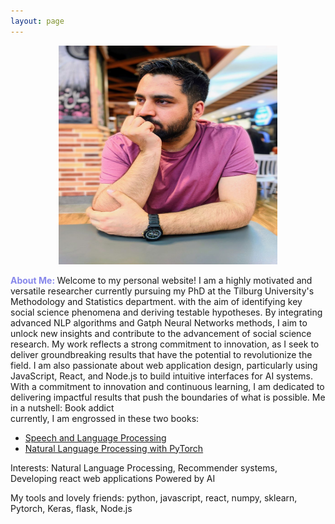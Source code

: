 ```yaml
---
layout: page
---
```

<div style="text-align:center;">
  <img src="sources/images/profile.jpg" width="350" height="350" alt="Rasoul Norouzi Profile Picture">
</div>

<b style="color:rgb(135,135,235);">About Me: </b> Welcome to my personal website! 
I am a highly motivated and versatile researcher currently pursuing my PhD at the Tilburg University's Methodology and Statistics department. 
with the aim of identifying key social science phenomena and deriving testable hypotheses. By integrating advanced NLP algorithms and Gatph Neural Networks methods, I aim to unlock new insights and contribute to the advancement of social science research. My work reflects a strong commitment to innovation, as I seek to deliver groundbreaking results that have the potential to revolutionize the field.
I am also passionate about web application design, particularly using JavaScript, React, and Node.js to build intuitive interfaces for AI systems. With a commitment to innovation and continuous learning, I am dedicated to delivering impactful results that push the boundaries of what is possible.
Me in a nutshell: Book addict <br/>
currently, I am engrossed in these two books:
- [Speech and Language Processing](https://www.amazon.com/Speech-Language-Processing-Daniel-Jurafsky/dp/0131873210)
- [Natural Language Processing with PyTorch](https://www.amazon.com/Natural-Language-Processing-PyTorch-Applications/dp/1491978236/ref=pd_sbs_18/145-9588523-3399417?pd_rd_w=iaFuT&pf_rd_p=180628c6-6f13-4dbf-9213-f09cdedc7815&pf_rd_r=RQ1PJAF52HZ2HHHHV986&pd_rd_r=6db67402-d2d9-4145-94b8-ea82f5fd237b&pd_rd_wg=UCVxD&pd_rd_i=1491978236&psc=1)


Interests: Natural Language Processing, Recommender systems, Developing react web applications Powered by AI

My tools and lovely friends: python, javascript, react, numpy, sklearn, Pytorch, Keras, flask, Node.js
